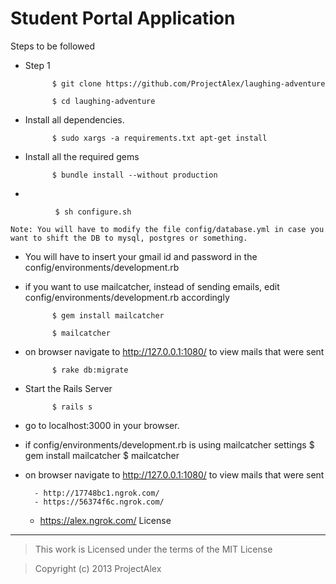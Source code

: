 Student Portal Application
==================
Steps to be followed

- Step 1
    
            $ git clone https://github.com/ProjectAlex/laughing-adventure

            $ cd laughing-adventure
- Install all dependencies. 
    
            $ sudo xargs -a requirements.txt apt-get install
- Install all the required gems
    
            $ bundle install --without production
- 
    
              $ sh configure.sh
    
    Note: You will have to modify the file config/database.yml in case you want to shift the DB to mysql, postgres or something. 

- You will have to insert your gmail id and password in the config/environments/development.rb

- if you want to use mailcatcher, instead of sending emails, edit config/environments/development.rb accordingly

            $ gem install mailcatcher 
    
            $ mailcatcher
    
- on browser navigate to http://127.0.0.1:1080/ to view mails that were sent 

            $ rake db:migrate
- Start the Rails Server 

            $ rails s
- go to localhost:3000 in your browser. 


- if config/environments/development.rb is using mailcatcher settings
    $ gem install mailcatcher 
    $ mailcatcher
    
- on browser navigate to http://127.0.0.1:1080/ to view mails that were sent 


        - http://17748bc1.ngrok.com/  
        - https://56374f6c.ngrok.com/
	- https://alex.ngrok.com/
License
----------
>This work is Licensed under the terms of the MIT License

>Copyright (c) 2013 ProjectAlex

